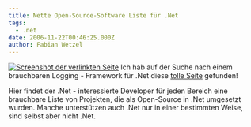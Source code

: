 ```yaml
---
title: Nette Open-Source-Software Liste für .Net
tags:
  - .net
date: 2006-11-22T00:46:25.000Z
author: Fabian Wetzel
---
```


[![Screenshot der verlinkten Seite](image091.png)](http://csharp-source.net/) Ich hab auf der Suche nach einem brauchbaren Logging - Framework für .Net diese [tolle Seite](http://csharp-source.net/ "CSharp-Source.net") gefunden!

Hier findet der .Net - interessierte Developer für jeden Bereich eine brauchbare Liste von Projekten, die als Open-Source in .Net umgesetzt wurden. Manche unterstützen auch .Net nur in einer bestimmten Weise, sind selbst aber nicht .Net.


